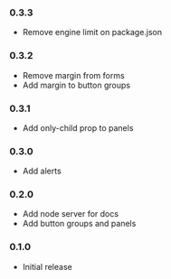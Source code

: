### 0.3.3

- Remove engine limit on package.json

### 0.3.2

- Remove margin from forms
- Add margin to button groups

### 0.3.1

- Add only-child prop to panels

### 0.3.0

- Add alerts

### 0.2.0

- Add node server for docs
- Add button groups and panels

### 0.1.0

- Initial release
